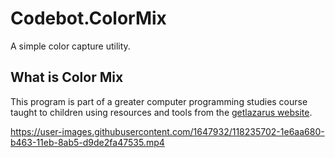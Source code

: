 # Codebot.ColorMix
A simple color capture utility.

## What is Color Mix

This program is part of a greater computer programming studies course taught to children using resources and tools from the [getlazarus website](https://www.getlazarus.org/learn/).

https://user-images.githubusercontent.com/1647932/118235702-1e6aa680-b463-11eb-8ab5-d9de2fa47535.mp4
